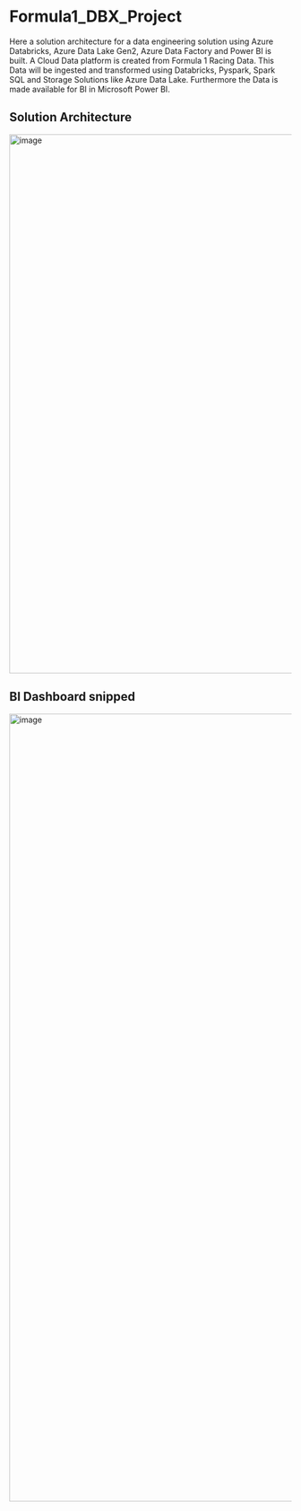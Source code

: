 # Formula1_DBX_Project

Here a solution architecture for a data engineering solution using Azure Databricks, Azure Data Lake Gen2, Azure Data Factory and Power BI is built.
A Cloud Data platform is created from Formula 1 Racing Data. This Data will be ingested and transformed using Databricks, Pyspark, Spark SQL and Storage Solutions like Azure Data Lake. Furthermore the Data is made available for BI in Microsoft Power BI.


## Solution Architecture

<img width="960" alt="image" src="https://user-images.githubusercontent.com/60922141/159230709-aefa199e-170e-4154-a120-d1464fee958e.png">


## BI Dashboard snipped
<img width="1403" alt="image" src="https://user-images.githubusercontent.com/60922141/159253867-273c5c28-02a0-471f-9bd3-248535be5194.png">



